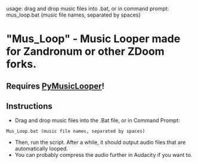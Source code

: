 usage:
drag and drop music files into .bat, or in command prompt:
mus_loop.bat (music file names, separated by spaces)

# "Mus_Loop" - Music Looper made for Zandronum or other ZDoom forks.
## Requires [PyMusicLooper](https://github.com/arkrow/PyMusicLooper#installation)!
## Instructions
* Drag and drop music files into the .Bat file, or in Command Prompt:
```
Mus_Loop.bat (music file names, separated by spaces)
```
* Then, run the script. After a while, it should output audio files that are automatically looped.
* You can probably compress the audio further in Audacity if you want to.